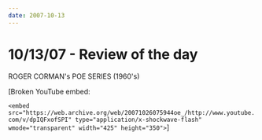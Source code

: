 ```yaml
---
date: 2007-10-13
---
```

# 10/13/07 - Review of the day

ROGER CORMAN's POE SERIES (1960's)

[Broken YouTube embed:

`<embed src="https://web.archive.org/web/20071026075944oe_/http://www.youtube.com/v/dpIQFxofSPI" type="application/x-shockwave-flash" wmode="transparent" width="425" height="350">`]